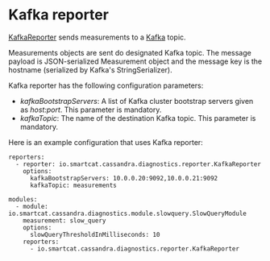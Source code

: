 # Kafka reporter

[KafkaReporter](src/main/java/io/smartcat/cassandra/diagnostics/reporter/KafkaReporter.java) sends measurements to a [Kafka](https://kafka.apache.org/) topic.

Measurements objects are sent do designated Kafka topic. The message payload is JSON-serialized Measurement object and the message key is the hostname (serialized by Kafka's StringSerializer).

Kafka reporter has the following configuration parameters:

- _kafkaBootstrapServers_: A list of Kafka cluster bootstrap servers given as _host:port_. This parameter is mandatory.
- _kafkaTopic_: The name of the destination Kafka topic. This parameter is mandatory.

Here is an example configuration that uses Kafka reporter:

```
reporters:
  - reporter: io.smartcat.cassandra.diagnostics.reporter.KafkaReporter
    options:
      kafkaBootstrapServers: 10.0.0.20:9092,10.0.0.21:9092
      kafkaTopic: measurements

modules:
  - module: io.smartcat.cassandra.diagnostics.module.slowquery.SlowQueryModule
    measurement: slow_query
    options:
      slowQueryThresholdInMilliseconds: 10
    reporters:
      - io.smartcat.cassandra.diagnostics.reporter.KafkaReporter
```
